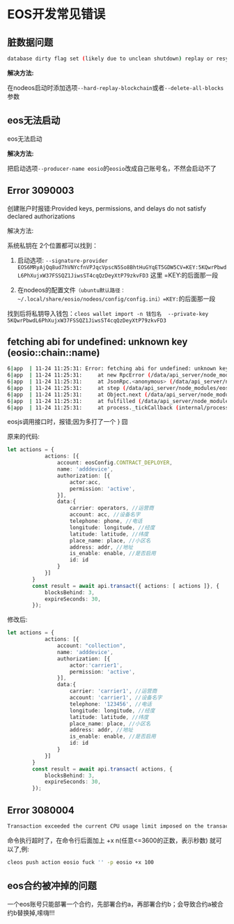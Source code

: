 # EOS开发常见错误



## 脏数据问题  

```sh
database dirty flag set (likely due to unclean shutdown) replay or resync required  
```

**解决方法:**

在nodeos启动时添加选项`--hard-replay-blockchain`或者`--delete-all-blocks`参数  



## eos无法启动

eos无法启动

**解决方法:**

把启动选项`--producer-name eosio`的`eosio`改成自己账号名，不然会启动不了  



## Error 3090003

创建账户时报错:Provided keys, permissions, and delays do not satisfy declared authorizations  

解决方法:  

系统私钥在 2个位置都可以找到：

1. 启动选项: `--signature-provider EOS6MRyAjQq8ud7hVNYcfnVPJqcVpscN5So8BhtHuGYqET5GDW5CV=KEY:5KQwrPbwdL6PhXujxW37FSSQZ1JiwsST4cqQzDeyXtP79zkvFD3` 这里 =KEY:的后面那一段

2. 在nodeos的配置文件`（ubuntu默认路径：~/.local/share/eosio/nodeos/config/config.ini）=KEY:`的后面那一段   

找到后将私钥导入钱包：`cleos wallet import -n 钱包名  --private-key 5KQwrPbwdL6PhXujxW37FSSQZ1JiwsST4cqQzDeyXtP79zkvFD3`



## fetching abi for undefined: unknown key (eosio::chain::name)

```sh
6|app  | 11-24 11:25:31: Error: fetching abi for undefined: unknown key (eosio::chain::name):
6|app  | 11-24 11:25:31:     at new RpcError (/data/api_server/node_modules/eosjs/dist/eosjs-rpcerror.js:26:28)
6|app  | 11-24 11:25:31:     at JsonRpc.<anonymous> (/data/api_server/node_modules/eosjs/dist/eosjs-jsonrpc.js:118:35)
6|app  | 11-24 11:25:31:     at step (/data/api_server/node_modules/eosjs/dist/eosjs-jsonrpc.js:36:23)
6|app  | 11-24 11:25:31:     at Object.next (/data/api_server/node_modules/eosjs/dist/eosjs-jsonrpc.js:17:53)
6|app  | 11-24 11:25:31:     at fulfilled (/data/api_server/node_modules/eosjs/dist/eosjs-jsonrpc.js:8:58)
6|app  | 11-24 11:25:31:     at process._tickCallback (internal/process/next_tick.js:68:7)
```

eosjs调用接口时，报错;因为多打了一个 } 囧

原来的代码:

```typescript
let actions = {
            actions: [{
                account: eosConfig.CONTRACT_DEPLOYER,
                name: 'adddevice',
                authorization: [{
                    actor:acc,
                    permission: 'active',
                }],
                data:{
                    carrier: operators, //运营商
                    account: acc, //设备名字
                    telephone: phone, //电话
                    longitude: longitude, //经度
                    latitude: latitude, //纬度
                    place_name: place, //小区名
                    address: addr, //地址
                    is_enable: enable, //是否启用
                    id: id
                }
            }]
        }
        const result = await api.transact({ actions: [ actions ]}, {
            blocksBehind: 3,
            expireSeconds: 30,
        });
```

修改后:

```typescript
let actions = {
            actions: [{
                account: "collection",
                name: 'adddevice',
                authorization: [{
                    actor:'carrier1',
                    permission: 'active',
                }],
                data:{
                    carrier: 'carrier1', //运营商
                    account: 'carrier1', //设备名字
                    telephone: '123456', //电话
                    longitude: longitude, //经度
                    latitude: latitude, //纬度
                    place_name: place, //小区名
                    address: addr, //地址
                    is_enable: enable, //是否启用
                    id: id
                }
            }]
        }
        const result = await api.transact( actions, {
            blocksBehind: 3,
            expireSeconds: 30,
        });

```



## Error 3080004

```sh
Transaction exceeded the current CPU usage limit imposed on the transaction
```

命令执行超时了，在命令行后面加上 +x n(任意<=3600的正数，表示秒数) 就可以了,例: 

```sh
cleos push action eosio fuck '' -p eosio +x 100
```



## eos合约被冲掉的问题

一个eos账号只能部署一个合约，先部署合约a，再部署合约b；会导致合约a被合约b替换掉,嗦嗨!!!

